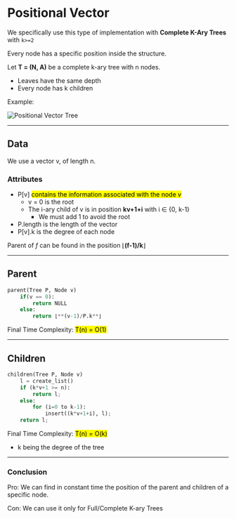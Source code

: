 # Positional Vector
We specifically use this type of implementation with **Complete K-Ary Trees** with `k>=2`

Every node has a specific position inside the structure.

Let **T = (N, A)** be a complete k-ary tree with n nodes.
 * Leaves have the same depth
 * Every node has k children
 
Example:

![Positional Vector Tree](https://github.com/PayThePizzo/DataStrutucures-Algorithms/tree/main/Resources/PV-Tree.jpg)

--- 

## Data
We use a vector v, of length n.

### Attributes
* P[v] <mark>contains the information associated with the node *v* </mark>
  * v = 0 is the root
  * The i-ary child of v is in position **kv+1+i** with i ∈ {0, k-1}
    * We must add 1 to avoid the root
* P.length is the length of the vector
* P[v].k is the degree of each node

Parent of *f* can be found in the position ⌊**(f-1)/k**⌋

---
## Parent
```python
parent(Tree P, Node v)
    if(v == 0):
        return NULL
    else:
        return ⌊**(v-1)/P.k**⌋
```
Final Time Complexity: <mark>T(n) = O(1)</mark>

--- 
## Children

```python
children(Tree P, Node v)
    l = create_list()
    if (k*v+1 >= n):
        return l;
    else:
        for (i=0 to k-1):
            insert((k*v+1+i), l);
    return l;
```
Final Time Complexity: <mark>T(n) = O(k)</mark>
* k being the degree of the tree

---


### Conclusion
Pro: We can find in constant time the position of the parent and children of a specific node.

Con: We can use it only for Full/Complete K-ary Trees
